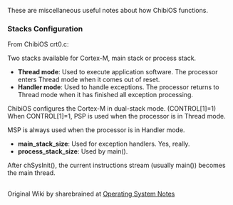 These are miscellaneous useful notes about how ChibiOS functions.

### Stacks Configuration

From ChibiOS crt0.c:

Two stacks available for Cortex-M, main stack or process stack.

* **Thread mode**: Used to execute application software. The processor enters Thread mode when it comes out of reset.
* **Handler mode**: Used to handle exceptions. The processor returns to Thread mode when it has finished all exception processing.

ChibiOS configures the Cortex-M in dual-stack mode. (CONTROL[1]=1)
When CONTROL[1]=1, PSP is used when the processor is in Thread mode.

MSP is always used when the processor is in Handler mode.

* **__main_stack_size__**: Used for exception handlers. Yes, really.
* **__process_stack_size__**: Used by main().

After chSysInit(), the current instructions stream (usually main())
becomes the main thread.


##
Original Wiki by sharebrained at [Operating System Notes](https://github.com/sharebrained/portapack-hackrf/wiki/Operating-System-Notes)